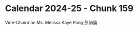 # Calendar 2024-25 - Chunk 159

<!-- Chunk tokens: 8, Enriched tokens: 11 -->

Vice-Chairman
Ms. Melissa Kaye Pang 彭韻僖